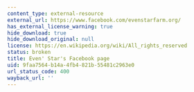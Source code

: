 ```yaml
---
content_type: external-resource
external_url: https://www.facebook.com/evenstarfarm.org/
has_external_license_warning: true
hide_download: true
hide_download_original: null
license: https://en.wikipedia.org/wiki/All_rights_reserved
status: broken
title: Even' Star's Facebook page
uid: 9faa7564-b14a-4fb4-821b-55481c2963e0
url_status_code: 400
wayback_url: ''
---
```

